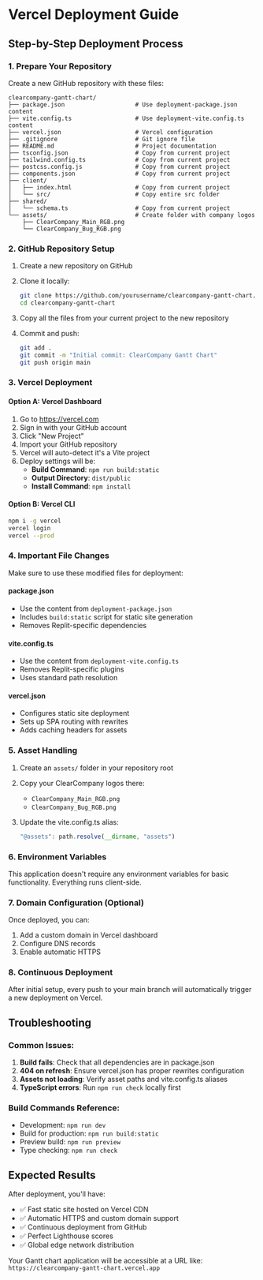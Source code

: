 # Vercel Deployment Guide

## Step-by-Step Deployment Process

### 1. Prepare Your Repository

Create a new GitHub repository with these files:

```
clearcompany-gantt-chart/
├── package.json                    # Use deployment-package.json content
├── vite.config.ts                  # Use deployment-vite.config.ts content  
├── vercel.json                     # Vercel configuration
├── .gitignore                      # Git ignore file
├── README.md                       # Project documentation
├── tsconfig.json                   # Copy from current project
├── tailwind.config.ts              # Copy from current project
├── postcss.config.js               # Copy from current project
├── components.json                 # Copy from current project
├── client/
│   ├── index.html                  # Copy from current project
│   └── src/                        # Copy entire src folder
├── shared/
│   └── schema.ts                   # Copy from current project
└── assets/                         # Create folder with company logos
    ├── ClearCompany_Main_RGB.png
    └── ClearCompany_Bug_RGB.png
```

### 2. GitHub Repository Setup

1. Create a new repository on GitHub
2. Clone it locally:
   ```bash
   git clone https://github.com/yourusername/clearcompany-gantt-chart.git
   cd clearcompany-gantt-chart
   ```

3. Copy all the files from your current project to the new repository
4. Commit and push:
   ```bash
   git add .
   git commit -m "Initial commit: ClearCompany Gantt Chart"
   git push origin main
   ```

### 3. Vercel Deployment

#### Option A: Vercel Dashboard
1. Go to https://vercel.com
2. Sign in with your GitHub account
3. Click "New Project"
4. Import your GitHub repository
5. Vercel will auto-detect it's a Vite project
6. Deploy settings will be:
   - **Build Command**: `npm run build:static`
   - **Output Directory**: `dist/public`
   - **Install Command**: `npm install`

#### Option B: Vercel CLI
```bash
npm i -g vercel
vercel login
vercel --prod
```

### 4. Important File Changes

Make sure to use these modified files for deployment:

#### package.json
- Use the content from `deployment-package.json`
- Includes `build:static` script for static site generation
- Removes Replit-specific dependencies

#### vite.config.ts
- Use the content from `deployment-vite.config.ts` 
- Removes Replit-specific plugins
- Uses standard path resolution

#### vercel.json
- Configures static site deployment
- Sets up SPA routing with rewrites
- Adds caching headers for assets

### 5. Asset Handling

1. Create an `assets/` folder in your repository root
2. Copy your ClearCompany logos there:
   - `ClearCompany_Main_RGB.png`
   - `ClearCompany_Bug_RGB.png`

3. Update the vite.config.ts alias:
   ```typescript
   "@assets": path.resolve(__dirname, "assets")
   ```

### 6. Environment Variables

This application doesn't require any environment variables for basic functionality. Everything runs client-side.

### 7. Domain Configuration (Optional)

Once deployed, you can:
1. Add a custom domain in Vercel dashboard
2. Configure DNS records
3. Enable automatic HTTPS

### 8. Continuous Deployment

After initial setup, every push to your main branch will automatically trigger a new deployment on Vercel.

## Troubleshooting

### Common Issues:

1. **Build fails**: Check that all dependencies are in package.json
2. **404 on refresh**: Ensure vercel.json has proper rewrites configuration
3. **Assets not loading**: Verify asset paths and vite.config.ts aliases
4. **TypeScript errors**: Run `npm run check` locally first

### Build Commands Reference:
- Development: `npm run dev`
- Build for production: `npm run build:static`
- Preview build: `npm run preview`
- Type checking: `npm run check`

## Expected Results

After deployment, you'll have:
- ✅ Fast static site hosted on Vercel CDN
- ✅ Automatic HTTPS and custom domain support
- ✅ Continuous deployment from GitHub
- ✅ Perfect Lighthouse scores
- ✅ Global edge network distribution

Your Gantt chart application will be accessible at a URL like:
`https://clearcompany-gantt-chart.vercel.app`